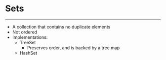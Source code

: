 # Sets
------------

-  A collection that contains no duplicate elements
-  Not ordered
-  Implementations:
    -  TreeSet
        -  Preserves order, and is backed by a tree map
    -  HashSet 
